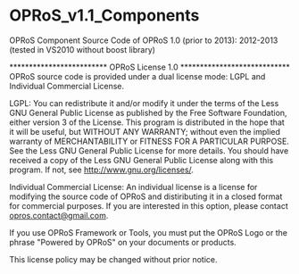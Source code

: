 # OPRoS_v1.1_Components
OPRoS Component Source Code of OPRoS 1.0 (prior to 2013): 2012-2013 (tested in VS2010 without boost library)

************************* OPRoS License 1.0 ****************************<br>
OPRoS source code is provided under a dual license mode: 
LGPL and Individual Commercial License.

LGPL: You can redistribute it and/or modify it under the terms of 
the Less GNU General Public License as published by 
the Free Software Foundation, either version 3 of the License.
This program is distributed in the hope that it will be useful,
but WITHOUT ANY WARRANTY; without even the implied warranty of
MERCHANTABILITY or FITNESS FOR A PARTICULAR PURPOSE. 
See the Less GNU General Public License for more details.
You should have received a copy of the Less GNU General Public License 
along with this program. If not, see <http://www.gnu.org/licenses/>.

Individual Commercial License: An individual license is a license for 
modifying the source code of OPRoS and distiributing it in a closed 
format for commercial purposes. If you are interested in this option, 
please contact  <opros.contact@gmail.com>.

If you use OPRoS Framework or Tools, you must put 
the OPRoS Logo or the phrase "Powered by OPRoS" 
on your documents or products. 

This license policy may be changed without prior notice.

